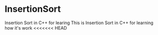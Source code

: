 # InsertionSort
Insertion Sort in C++ for learing
This is Insertion Sort in C++ for learning how it's work
<<<<<<< HEAD
